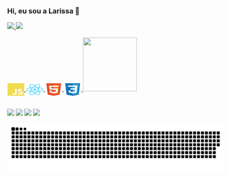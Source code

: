 ### Hi, eu sou a Larissa 👋
 
 <div align="inline_block">
  <a href="https://github.com/larissaOliveir">
  <img height="180em" src="https://github-readme-stats.vercel.app/api?username=larissaOliveir&border_color=f0f8ff&border_radius=17&show_icons=true&text_color=1a6cad&title_color=f0f8ff&icon_color=f0f8ff&bg_color=DEG,020024,230979&include_all_commits=true&count_private=true"/>
  <img height="180em" src="https://github-readme-stats.vercel.app/api/top-langs/?username=larissaOliveir&border_color=f0f8ff&border_radius=8&layout=compact&langs_count=7&text_color=1a6cad&title_color=f0f8ff&icon_color=f0f8ff&bg_color=DEG,230979,1f6674"/>
</div>
 
  <div style="display: inline_block"><br>
  <img align="center" alt="Larissa-Js" height="30" width="40" src="https://raw.githubusercontent.com/devicons/devicon/master/icons/javascript/javascript-plain.svg">
  <img align="center" alt="Larissa-React" height="30" width="40" src="https://raw.githubusercontent.com/devicons/devicon/master/icons/react/react-original.svg">
  <img align="center" alt="Larissa-HTML" height="30" width="40" src="https://raw.githubusercontent.com/devicons/devicon/master/icons/html5/html5-original.svg">
  <img align="center" alt="Larissa-CSS" height="30" width="40" src="https://raw.githubusercontent.com/devicons/devicon/master/icons/css3/css3-original.svg">
  <a href="https://www.criarbanner.com.br" title="criar banner" target="_blank"><img src="https://www.criarbanner.com.br/criargifs/a/be3e03b9de7bcd078b723711864e0bc1.gif" width="125" height="125" border="0" /></a><br/>
    
  ##
 
<div> 

  <a href="https://www.instagram.com/lariolive_r/" target="_blank"><img src="https://img.shields.io/badge/-Instagram-%23E4405F?style=for-the-badge&logo=instagram&logoColor=white" target="_blank"></a>
 <a href="https://discord.gg/G9GPg5SA75" target="_blank"><img src="https://img.shields.io/badge/Discord-7289DA?style=for-the-badge&logo=discord&logoColor=white" target="_blank"></a> 
  <a href = "mailto:contato@larissa.oliveira.ramos"><img src="https://img.shields.io/badge/-Gmail-%23333?style=for-the-badge&logo=gmail&logoColor=white" target="_blank"></a>
  <a href="https://www.linkedin.com/in/larissa-oliveira-7574591b8/" target="_blank"><img src="https://img.shields.io/badge/-LinkedIn-%230077B5?style=for-the-badge&logo=linkedin&logoColor=white" target="_blank"></a> 
 
  ![Snake animation](https://github.com/LarissaOliveir/LarissaOliveir/blob/output/github-contribution-grid-snake.svg)
 
</div>
<!--
**LarissaOliveir/LarissaOliveir** is a ✨ _special_ ✨ repository because its `README.md` (this file) appears on your GitHub profile.

Here are some ideas to get you started:

- 🔭 I’m currently working on ...
- 🌱 I’m currently learning ...
- 👯 I’m looking to collaborate on ...
- 🤔 I’m looking for help with ...
- 💬 Ask me about ...
- 📫 How to reach me: ...
- 😄 Pronouns: ...
- ⚡ Fun fact: ...
-->
